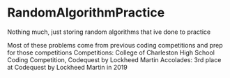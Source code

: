# RandomAlgorithmPractice
Nothing much, just storing random algorithms that ive done to practice

Most of these problems come from previous coding competitions and prep for those competitions
Competitions: College of Charleston High School Coding Competition, Codequest by Lockheed Martin
Accolades: 3rd place at Codequest by Lockheed Martin in 2019
